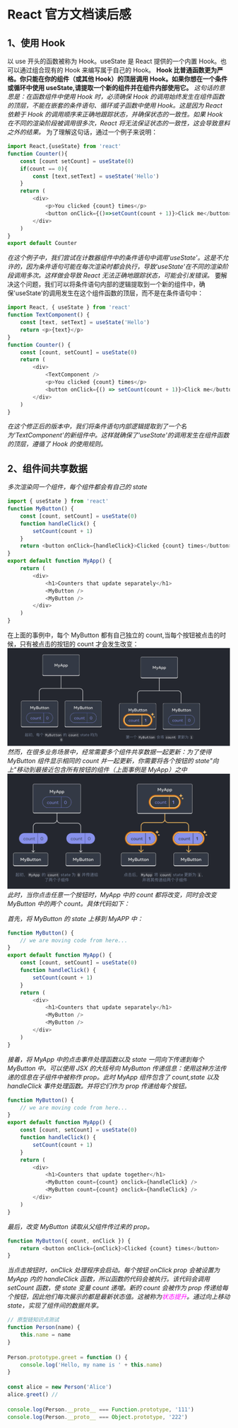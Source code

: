 <!--
 * @Author: 肖玲
 * @Date: 2024-05-08 11:02:35
 * @LastEditTime: 2025-03-03 10:48:22
 * @LastEditors: 肖玲
 * @Description:
 * @FilePath: /javascript_Handwritten_code/interview/04_React官方文档读后感.md
 * React官方文档读后感
-->

# React 官方文档读后感

## 1、使用 Hook

以 use 开头的函数被称为 Hook。useState 是 React 提供的一个内置 Hook。也可以通过组合现有的 Hook 来编写属于自己的 Hook。 **Hook 比普通函数更为严格。你只能在你的组件（或其他 Hook）的顶层调用 Hook。如果你想在一个条件或循环中使用 useState,请提取一个新的组件并在组件内部使用它。** _这句话的意思是：在函数组件中使用 Hook 时，必须确保 Hook 的调用始终发生在组件函数的顶层，不能在嵌套的条件语句、循环或子函数中使用 Hook。这是因为 React 依赖于 Hook 的调用顺序来正确地跟踪状态，并确保状态的一致性。如果 Hook 在不同的渲染阶段被调用很多次，React 将无法保证状态的一致性，这会导致意料之外的结果。_ 为了理解这句话，通过一个例子来说明：

```javascript
import React,{useState} from 'react'
function Counter(){
    const [count setCount] = useState(0)
    if(count == 0){
        const [text,setText] = useState('Hello')
    }
    return (
        <div>
            <p>You clicked {count} times</p>
            <button onClick={()=>setCount(count + 1)}>Click me</button>
        </div>
    )
}
export default Counter
```

_在这个例子中，我们尝试在计数器组件中的条件语句中调用'useState'。这是不允许的，因为条件语句可能在每次渲染时都会执行，导致'useState'在不同的渲染阶段调用多次。这样做会导致 React 无法正确地跟踪状态，可能会引发错误。_ 要解决这个问题，我们可以将条件语句内部的逻辑提取到一个新的组件中，确保'useState'的调用发生在这个组件函数的顶层，而不是在条件语句中：

```javascript
import React, { useState } from 'react'
function TextComponent() {
    const [text, setText] = useState('Hello')
    return <p>{text}</p>
}
function Counter() {
    const [count, setCount] = useState(0)
    return (
        <div>
            <TextComponent />
            <p>You clicked {count} times</p>
            <button onClick={() => setCount(count + 1)}>Click me</button>
        </div>
    )
}
```

_在这个修正后的版本中，我们将条件语句内部逻辑提取到了一个名为'TextComponent'的新组件中。这样就确保了'useState'的调用发生在组件函数的顶层，遵循了 Hook 的使用规则。_

## 2、组件间共享数据

_多次渲染同一个组件，每个组件都会有自己的 state_

```javascript
import { useState } from 'react'
function MyButton() {
    const [count, setCount] = useState(0)
    function handleClick() {
        setCount(count + 1)
    }
    return <button onClick={handleClick}>Clicked {count} times</button>
}
export default function MyApp() {
    return (
        <div>
            <h1>Counters that update separately</h1>
            <MyButton />
            <MyButton />
        </div>
    )
}
```

在上面的事例中，每个 MyButton 都有自己独立的 count,当每个按钮被点击的时候，只有被点击的按钮的 count 才会发生改变： ![alt text](image-2.png) _然而，在很多业务场景中，经常需要多个组件共享数据一起更新：为了使得 MyButton 组件显示相同的 count 并一起更新，你需要将各个按钮的 state"向上"移动到最接近包含所有按钮的组件（上面事例是 MyApp）之中_ ![alt text](image-3.png) _此时，当你点击任意一个按钮时，MyApp 中的 count 都将改变，同时会改变 MyButton 中的两个 count。具体代码如下：_

_首先，将 MyButton 的 state 上移到 MyAPP 中：_

```javascript
function MyButton() {
    // we are moving code from here...
}
export default function MyApp() {
    const [count, setCount] = useState(0)
    function handleClick() {
        setCount(count + 1)
    }
    return (
        <div>
            <h1>Counters that update separately</h1>
            <MyButton />
            <MyButton />
        </div>
    )
}
```

_接着，将 MyApp 中的点击事件处理函数以及 state 一同向下传递到每个 MyButton 中。可以使用 JSX 的大括号向 MyButton 传递信息：使用这种方法传递的信息在子组件中被称作 prop。此时 MyApp 组件包含了 count,state 以及 handleClick 事件处理函数。并将它们作为 prop 传递给每个按钮。_

```javascript
function MyButton() {
    // we are moving code from here...
}
export default function MyApp() {
    const [count, setCount] = useState(0)
    function handleClick() {
        setCount(count + 1)
    }
    return (
        <div>
            <h1>Counters that update together</h1>
            <MyButton count={count} onclick={handleClick} />
            <MyButton count={count} onclick={handleClick} />
        </div>
    )
}
```

_最后，改变 MyButton 读取从父组件传过来的 prop。_

```javascript
function MyButton({ count, onClick }) {
    return <button onClick={onClick}>Clicked {count} times</button>
}
```

_当点击按钮时，onClick 处理程序会启动。每个按钮 onClick prop 会被设置为 MyApp 内的 handleClick 函数，所以函数的代码会被执行。该代码会调用 setCount 函数，使 state 变量 count 递增。新的 count 会被作为 prop 传递给每个按钮，因此他们每次展示的都是最新状态值。这被称为<font color=#FF00FF >状态提升</font>。通过向上移动 state，实现了组件间的数据共享。_

```javascript
// 原型链知识点测试
function Person(name) {
    this.name = name
}

Person.prototype.greet = function () {
    console.log('Hello, my name is ' + this.name)
}

const alice = new Person('Alice')
alice.greet() //

console.log(Person.__proto__ === Function.prototype, '111')
console.log(Person.__proto__ === Object.prototype, '222')
```
